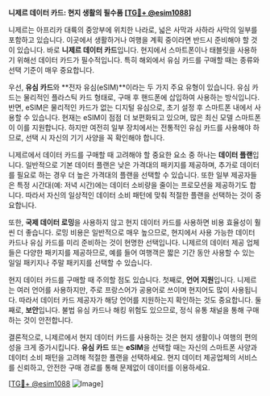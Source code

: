 **니제르 데이터 카드: 현지 생활의 필수품 [[TG💪+ @esim1088](https://t.me/s/esim1088)]**

니제르는 아프리카 대륙의 중앙부에 위치한 나라로, 넓은 사막과 사하라 사막의 일부를 포함하고 있습니다. 이곳에서 생활하거나 여행을 계획 중이라면 반드시 준비해야 할 것이 있습니다. 바로 **니제르 데이터 카드**입니다. 현지에서 스마트폰이나 태블릿을 사용하기 위해선 데이터 카드가 필수적입니다. 특히 해외에서 유심 카드를 구매할 때는 종류와 선택 기준이 매우 중요합니다.

우선, **유심 카드**와 **전자 유심(eSIM)**이라는 두 가지 주요 유형이 있습니다. 유심 카드는 물리적인 플라스틱 카드 형태로, 구매 후 핸드폰에 삽입하여 사용하는 방식입니다. 반면, eSIM은 물리적인 카드가 없는 디지털 유심으로, 초기 설정 후 스마트폰 내에서 사용할 수 있습니다. 현재는 eSIM이 점점 더 보편화되고 있으며, 많은 최신 모델 스마트폰이 이를 지원합니다. 하지만 여전히 일부 장치에서는 전통적인 유심 카드를 사용해야 하므로, 선택 시 자신의 기기 사양을 꼭 확인해야 합니다.

니제르에서 데이터 카드를 구매할 때 고려해야 할 중요한 요소 중 하나는 **데이터 플랜**입니다. 일반적으로 기본 데이터 플랜은 낮은 가격대의 패키지를 제공하며, 추가로 데이터를 필요로 하는 경우 더 높은 가격대의 플랜을 선택할 수 있습니다. 또한 일부 제공자들은 특정 시간대(예: 저녁 시간)에는 데이터 소비량을 줄이는 프로모션을 제공하기도 합니다. 따라서 자신의 일상적인 데이터 소비 패턴에 맞춰 적절한 플랜을 선택하는 것이 중요합니다.

또한, **국제 데이터 로밍**을 사용하지 않고 현지 데이터 카드를 사용하면 비용 효율성이 훨씬 더 좋습니다. 로밍 비용은 일반적으로 매우 높으므로, 현지에서 사용 가능한 데이터 카드나 유심 카드를 미리 준비하는 것이 현명한 선택입니다. 니제르의 데이터 제공 업체들은 다양한 패키지를 제공하므로, 예를 들어 여행객은 짧은 기간 동안 사용할 수 있는 일일 패키지나 주말 패키지를 선택할 수 있습니다.

현지 데이터 카드를 구매할 때 주의할 점도 있습니다. 첫째로, **언어 지원**입니다. 니제르는 여러 언어를 사용하지만, 주로 프랑스어가 공용어로 쓰이며 현지어도 많이 사용됩니다. 따라서 데이터 카드 제공자가 해당 언어를 지원하는지 확인하는 것도 중요합니다. 둘째로, **보안**입니다. 불법 유심 카드나 해킹 위험도 있으므로, 정식 유통 채널을 통해 구매하는 것이 안전합니다.

결론적으로, 니제르에서 현지 데이터 카드를 사용하는 것은 현지 생활이나 여행의 편의성을 크게 증가시킵니다. **유심 카드** 또는 **eSIM**을 선택할 때는 자신의 스마트폰 사양과 데이터 소비 패턴을 고려해 적절한 플랜을 선택하세요. 현지 데이터 제공업체의 서비스를 신뢰하고, 안전한 구매 경로를 통해 문제없이 데이터를 이용하세요.

[[TG💪+ @esim1088](https://t.me/s/esim1088) ![Image](https://i.postimg.cc/Y0z9fWf4/image.png)]